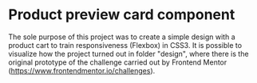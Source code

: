 # Product preview card component

The sole purpose of this project was to create a simple design with a product cart to train responsiveness (Flexbox) in CSS3. It is possible to visualize how the project turned out in folder "design", where there is the original prototype of the challenge carried out by Frontend Mentor (https://www.frontendmentor.io/challenges).
